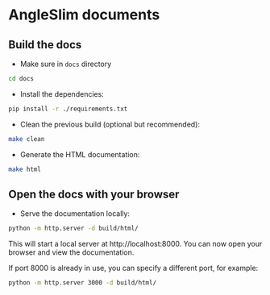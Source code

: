 # AngleSlim documents

## Build the docs

- Make sure in `docs` directory

```bash
cd docs
```

- Install the dependencies:

```bash
pip install -r ./requirements.txt
```

- Clean the previous build (optional but recommended):

```bash
make clean
```

- Generate the HTML documentation:

```bash
make html
```

## Open the docs with your browser

- Serve the documentation locally:

```bash
python -m http.server -d build/html/
```

This will start a local server at http://localhost:8000. You can now open your browser and view the documentation.

If port 8000 is already in use, you can specify a different port, for example:

```bash
python -m http.server 3000 -d build/html/
```

